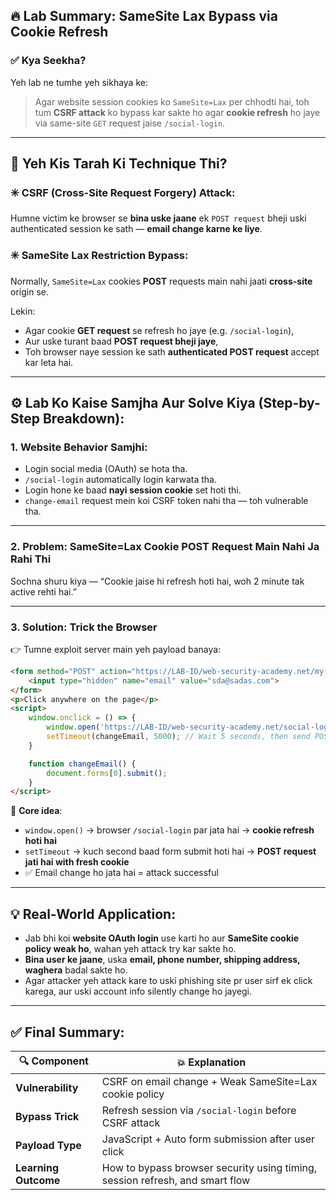 ## 🔥 **Lab Summary: SameSite Lax Bypass via Cookie Refresh**

### ✅ **Kya Seekha?**

Yeh lab ne tumhe yeh sikhaya ke:

> Agar website session cookies ko `SameSite=Lax` per chhodti hai, toh tum **CSRF attack** ko bypass kar sakte ho agar **cookie refresh** ho jaye via same-site `GET` request jaise `/social-login`.

---

## 🧠 **Yeh Kis Tarah Ki Technique Thi?**

### ✳️ **CSRF (Cross-Site Request Forgery) Attack:**

Humne victim ke browser se **bina uske jaane** ek `POST request` bheji uski authenticated session ke sath — **email change karne ke liye**.

### ✳️ **SameSite Lax Restriction Bypass:**

Normally, `SameSite=Lax` cookies **POST** requests main nahi jaati **cross-site** origin se.

Lekin:

* Agar cookie **GET request** se refresh ho jaye (e.g. `/social-login`),
* Aur uske turant baad **POST request bheji jaye**,
* Toh browser naye session ke sath **authenticated POST request** accept kar leta hai.

---

## ⚙️ **Lab Ko Kaise Samjha Aur Solve Kiya (Step-by-Step Breakdown):**

### **1. Website Behavior Samjhi:**

* Login social media (OAuth) se hota tha.
* `/social-login` automatically login karwata tha.
* Login hone ke baad **nayi session cookie** set hoti thi.
* `change-email` request mein koi CSRF token nahi tha — toh vulnerable tha.

---

### **2. Problem: SameSite=Lax Cookie POST Request Main Nahi Ja Rahi Thi**

Sochna shuru kiya — “Cookie jaise hi refresh hoti hai, woh 2 minute tak active rehti hai.”

---

### **3. Solution: Trick the Browser**

👉 Tumne exploit server main yeh payload banaya:

```html
<form method="POST" action="https://LAB-ID/web-security-academy.net/my-account/change-email">
    <input type="hidden" name="email" value="sda@sadas.com">
</form>
<p>Click anywhere on the page</p>
<script>
    window.onclick = () => {
        window.open('https://LAB-ID/web-security-academy.net/social-login'); // GET request to refresh cookie
        setTimeout(changeEmail, 5000); // Wait 5 seconds, then send POST
    }

    function changeEmail() {
        document.forms[0].submit();
    }
</script>
```

🔑 **Core idea**:

* `window.open()` → browser `/social-login` par jata hai → **cookie refresh hoti hai**
* `setTimeout` → kuch second baad form submit hoti hai → **POST request jati hai with fresh cookie**
* ✅ Email change ho jata hai = attack successful

---

## 💡 **Real-World Application:**

* Jab bhi koi **website OAuth login** use karti ho aur **SameSite cookie policy weak ho**, wahan yeh attack try kar sakte ho.
* **Bina user ke jaane**, uska **email, phone number, shipping address, waghera** badal sakte ho.
* Agar attacker yeh attack kare to uski phishing site pr user sirf ek click karega, aur uski account info silently change ho jayegi.

---

## ✅ Final Summary:

| 🔍 Component         | 💥 Explanation                                                               |
| -------------------- | ---------------------------------------------------------------------------- |
| **Vulnerability**    | CSRF on email change + Weak SameSite=Lax cookie policy                       |
| **Bypass Trick**     | Refresh session via `/social-login` before CSRF attack                       |
| **Payload Type**     | JavaScript + Auto form submission after user click                           |
| **Learning Outcome** | How to bypass browser security using timing, session refresh, and smart flow |
